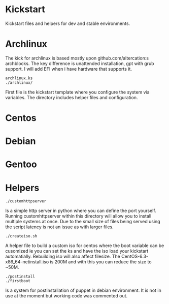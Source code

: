 Kickstart
=========

Kickstart files and helpers for dev and stable environments.

# Archlinux
The kick for archlinux is based mostly upon github.com/altercation:s archblocks. The key difference is unattended installation, gpt with grub support. I will add EFI when i have hardware that supports it.

    archlinux.ks
    ./archlinux/

First file is the kickstart template where you configure the system via variables. The directory includes helper files and configuration.


# Centos

# Debian

# Gentoo

# Helpers
    ./customhttpserver
Is a simple http server in python where you can define the port yourself. Running customhttpserver within this directory will allow you to install multiple systems at once. Due to the small size of files being served using the script latency is not an issue as with larger files.

    ./createiso.sh
A helper file to build a custom iso for centos where the boot variable can be cusomized ie you can set the ks and have the iso load your kickstart automatially. Rebuilding iso will also affect filesize. The CentOS-6.3-x86_64-netinstall.iso is 200M and with this you can reduce the size to ~50M.

    ./postinstall
    ./firstboot
Is a system for postinstallation of puppet in debian environment. It is not in use at the moment but working code was commented out.
